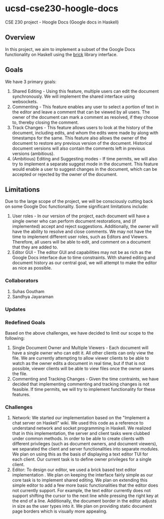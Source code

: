 # ucsd-cse230-hoogle-docs
CSE 230 project - Hoogle Docs (Google docs in Haskell)
## Overview
In this project, we aim to implement a subset of the Google Docs functionality on Haskell using the [brick](https://github.com/jtdaugherty/brick/) library interface. 
## Goals
We have 3 primary goals:
  1. Shared Editing - Using this feature, multiple users can edit the document synchronously. We will implement the shared interface using websockets.
  2. Commenting - This feature enables any user to select a portion of text in the editor and leave a comment that can be viewed by all users. The owner of the document can mark a comment as resolved, if they choose to, thereby closing the comment.
  3. Track Changes - This feature allows users to look at the history of the document, including edits, and whom the edits were made by along with timestamps for the same. This feature also allows the owner of the document to restore any previous version of the document. Historical document versions will also contain the comments left in previous versions (ambitious).
  4. (Ambitious) Editing and Suggesting modes - If time permits, we will also try to implement a separate suggest mode in the document. This feature would enable a user to suggest changes in the document, which can be accepted or rejected by the owner of the document.
## Limitations
Due to the large scope of the project, we will be consciously cutting back on some Google Doc functionality. Some significant limitations include:
  1. User roles - In our version of the project, each document will have a single owner who can perform document restorations, and (if implemented) accept and reject suggestions. Additionally, the owner will have the ability to resolve and close comments. We may not have the time to implement different user roles, such as Editors and Viewers. Therefore, all users will be able to edit, and comment on a document that they are added to.
  2. Editor GUI - The editor GUI and capabilities may not be as rich as the Google Docs interface due to time constraints. With shared editing and document history as our central goal, we will attempt to make the editor as nice as possible.
### Collaborators
  1. Suhas Goutham
  2. Sandhya Jayaraman

### Updates

### Redefined Goals
Based on the above challenges, we have decided to limit our scope to the following:
1. Single Document Owner and Multiple Viewers - Each document will have a single owner who can edit it. All other clients can only view the file. We are currently attempting to allow viewer clients to be able to watch as the owner edits a document in real time, but if that is not possible, viewer clients will be able to view files once the owner saves the file.
2. Commenting and Tracking Changes - Given the time contraints, we have decided that implementing commenting and tracking changes is not feasible. If time permits, we will try to implement functionality for these features.

### Challenges
  1. Network: We started our implementation based on the "Implement a chat server on Haskell" wiki. We used this code as a reference to understand network and socket programming in Haskell. We realized that in this implementation, the server and client tasks were clubbed under common methods. In order to be able to create clients with different privileges (such as document owners, and document viewers), we separated the client and server functionalities into separate modules. We plan on using this as the basis of displaying a text editor TUI for each client. Our current task is to define owner privileges for a single client.
  2. Editor: To design our editor, we used a brick based text editor implementation <insert link>. We plan on keeping the interface fairly simple as our core task is to implement shared editing. We plan on extending this simple editor to add a few more basic functionalities that the editor does not currently support. For example, the text editor currently does not support shifting the cursor to the next line while pressing the right key at the end of a line. Additionally, the document border in the editor adjusts in size as the user types into it. We plan on providing static document page borders which is visually more appealing.
